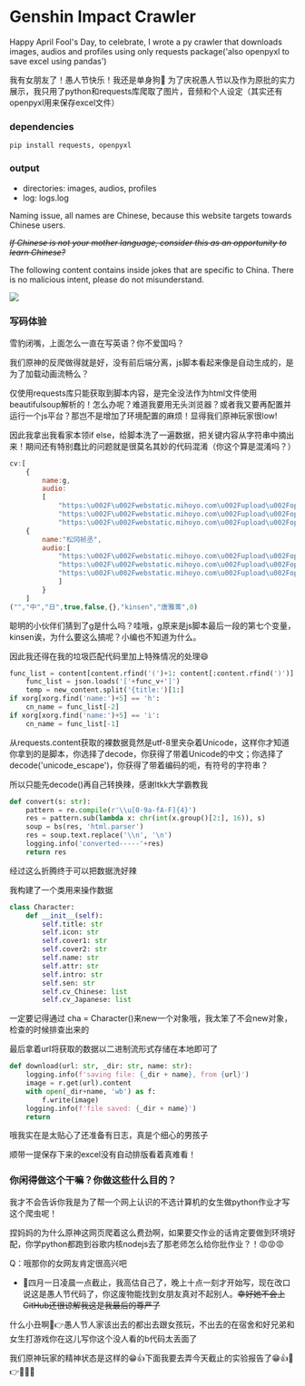 # Genshin Impact Crawler

 Happy April Fool's Day, to celebrate, I wrote a py crawler that downloads images, audios and profiles using only requests package('also openpyxl to save excel using pandas')
 
 我有女朋友了！愚人节快乐！我还是单身狗🙂  为了庆祝愚人节以及作为原批的实力展示，我只用了python和requests库爬取了图片，音频和个人设定（其实还有openpyxl用来保存excel文件）

### dependencies

```
pip install requests, openpyxl
```

### output

- directories: images, audios, profiles
- log: logs.log

Naming issue, all names are Chinese, because this website targets towards Chinese users. 

~~*If Chinese is not your mother language, consider this as an opportunity to learn Chinese?*~~ 

The following content contains inside jokes that are specific to China. There is no malicious intent, please do not misunderstand.

![](https://s3.bmp.ovh/imgs/2023/04/01/9d37b6db6d478961.jpg)

### 写码体验

雪豹闭嘴，上面怎么一直在写英语？你不爱国吗？

我们原神的反爬做得就是好，没有前后端分离，js脚本看起来像是自动生成的，是为了加载动画流畅么？

仅使用requests库只能获取到脚本内容，是完全没法作为html文件使用beautifulsoup解析的！怎么办呢？难道我要用无头浏览器？或者我又要再配置并运行一个js平台？那岂不是增加了环境配置的麻烦！显得我们原神玩家很low!

因此我拿出我看家本领if else，给脚本洗了一遍数据，把关键内容从字符串中摘出来！期间还有特别蠢比的问题就是很莫名其妙的代码混淆（你这个算是混淆吗？）

```javascript
cv:[
    {
        name:g,
        audio:
        [
            "https:\u002F\u002Fwebstatic.mihoyo.com\u002Fupload\u002Fop-public\u002F2020\u002F02\u002F20\u002F987e7000667c567a29f9abc3d14bb0d5_2911413560906889269.mp3",
            "https:\u002F\u002Fwebstatic.mihoyo.com\u002Fupload\u002Fop-public\u002F2020\u002F02\u002F20\u002F5da4d36bbe53fe5fcd3ce14782cc84ab_5501045953849136389.mp3",
            "https:\u002F\u002Fwebstatic.mihoyo.com\u002Fupload\u002Fop-public\u002F2020\u002F02\u002F20\u002F5a7100c2fbc68452006afa4dbd7f757a_4139067739853698717.mp3"]},
    {
        name:"松冈祯丞",
        audio:[
            "https:\u002F\u002Fwebstatic.mihoyo.com\u002Fupload\u002Fop-public\u002F2020\u002F02\u002F20\u002F402c89fffc5886be0ecf3e5200b3f999_2355186733651359703.mp3",
            "https:\u002F\u002Fwebstatic.mihoyo.com\u002Fupload\u002Fop-public\u002F2020\u002F02\u002F20\u002F9eacc534d687e3f7f26a470b5145783f_38915976500974336.mp3",
            "https:\u002F\u002Fwebstatic.mihoyo.com\u002Fupload\u002Fop-public\u002F2020\u002F02\u002F20\u002Fb2ecb0debf8954bb35925e6bacc06e6c_4187366727687115513.mp3"
            ]
        }
    ]
("","中","日",true,false,{},"kinsen","唐雅菁",0)
```

聪明的小伙伴们猜到了g是什么吗？哇哦，g原来是js脚本最后一段的第七个变量，kinsen诶，为什么要这么搞呢？小编也不知道为什么。

因此我还得在我的垃圾匹配代码里加上特殊情况的处理😄

```python
func_list = content[content.rfind('(')+1: content[:content.rfind(')')].rfind(')')]
    func_list = json.loads('['+func_v+']')
    temp = new_content.split('{title:')[1:]
if xorg[xorg.find('name:')+5] == 'h':
    cn_name = func_list[-2]
if xorg[xorg.find('name:')+5] == 'i':
    cn_name = func_list[-1]
```

从requests.content获取的裸数据竟然是utf-8里夹杂着Unicode，这样你才知道你拿到的是脚本，你选择了decode，你获得了带着Unicode的中文；你选择了decode('unicode_escape')，你获得了带着编码的呃，有符号的字符串？

所以只能先decode()再自己转换辣，感谢ltkk大学霸教我

```python
def convert(s: str):
    pattern = re.compile(r'\\u[0-9a-fA-F]{4}')
    res = pattern.sub(lambda x: chr(int(x.group()[2:], 16)), s)
    soup = bs(res, 'html.parser')
    res = soup.text.replace('\\n', '\n')
    logging.info('converted-----'+res)
    return res
```

经过这么折腾终于可以把数据洗好辣

我构建了一个类用来操作数据

```python
class Character:
    def __init__(self):
        self.title: str
        self.icon: str
        self.cover1: str
        self.cover2: str
        self.name: str
        self.attr: str
        self.intro: str
        self.sen: str
        self.cv_Chinese: list
        self.cv_Japanese: list
```

一定要记得通过 cha = Character()来new一个对象哦，我太笨了不会new对象，检查的时候排查出来的

最后拿着url将获取的数据以二进制流形式存储在本地即可了

```python
def download(url: str, _dir: str, name: str):
    logging.info(f'saving file: {_dir + name}, from {url}')
    image = r.get(url).content
    with open(_dir+name, 'wb') as f:
        f.write(image)
    logging.info(f'file saved: {_dir + name}')
    return
```

哦我实在是太贴心了还准备有日志，真是个细心的男孩子

顺带一提保存下来的excel没有自动排版看着真难看！

### 你闲得做这个干嘛？你做这些什么目的？

我才不会告诉你我是为了帮一个网上认识的不选计算机的女生做python作业才写这个爬虫呢！

捏妈妈的为什么原神这网页爬着这么费劲啊，如果要交作业的话肯定要做到环境好配，你学python都跑到谷歌内核nodejs去了那老师怎么给你批作业？！😡😡😡

Q：哦那你的女网友肯定很高兴吧

- 🤡四月一日凌晨一点截止，我高估自己了，晚上十点一刻才开始写，现在改口说这是愚人节代码了，你这废物能找到女朋友真对不起别人。~~幸好她不会上GitHub还很谅解我这是我最后的尊严了~~

什么小丑啊🤣👉愚人节人家该出去的都出去跟女孩玩，不出去的在宿舍和好兄弟和女生打游戏你在这儿写你这个没人看的b代码太丢面了

我们原神玩家的精神状态是这样的😁👍下面我要去弄今天截止的实验报告了😁👍🤣👉🤡🤡🤡
